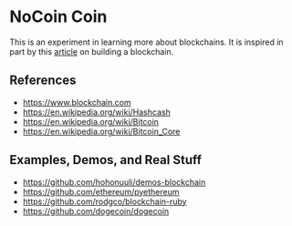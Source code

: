 NoCoin Coin
================

This is an experiment in learning more about blockchains.  It is
inspired in part by this [article](https://github.com/dvf/blockchain) on
building a blockchain. 

References
------------

- https://www.blockchain.com
- https://en.wikipedia.org/wiki/Hashcash
- https://en.wikipedia.org/wiki/Bitcoin
- https://en.wikipedia.org/wiki/Bitcoin_Core

Examples, Demos, and Real Stuff
-----------------------------------

- https://github.com/hohonuuli/demos-blockchain
- https://github.com/ethereum/pyethereum
- https://github.com/rodgco/blockchain-ruby
- https://github.com/dogecoin/dogecoin

